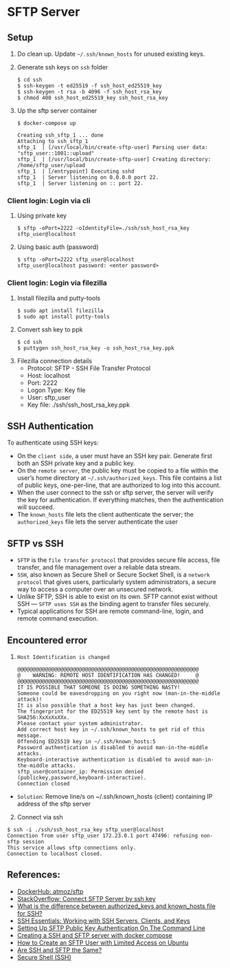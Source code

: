 # SFTP Server

## Setup

1. Do clean up. Update `~/.ssh/known_hosts` for unused existing keys.

2. Generate ssh keys on `ssh` folder
	```console
	$ cd ssh
	$ ssh-keygen -t ed25519 -f ssh_host_ed25519_key
	$ ssh-keygen -t rsa -b 4096 -f ssh_host_rsa_key
	$ chmod 400 ssh_host_ed25519_key ssh_host_rsa_key
	```

3. Up the sftp server container
	```console
	$ docker-compose up

	Creating ssh_sftp_1 ... done
	Attaching to ssh_sftp_1
	sftp_1  | [/usr/local/bin/create-sftp-user] Parsing user data: "sftp_user::1001::upload"
	sftp_1  | [/usr/local/bin/create-sftp-user] Creating directory: /home/sftp_user/upload
	sftp_1  | [/entrypoint] Executing sshd
	sftp_1  | Server listening on 0.0.0.0 port 22.
	sftp_1  | Server listening on :: port 22.
	```

### Client login: Login via cli

1. Using private key
	```
	$ sftp -oPort=2222 -oIdentityFile=./ssh/ssh_host_rsa_key  sftp_user@localhost
	```

2. Using basic auth (password)
	```
	$ sftp -oPort=2222 sftp_user@localhost
	sftp_user@localhost password: <enter password>
	```

### Client login: Login via filezilla

1. Install filezilla and putty-tools
	```
	$ sudo apt install filezilla
	$ sudo apt install putty-tools
	```
2. Convert ssh key to ppk
	```
	$ cd ssh
	$ puttygen ssh_host_rsa_key -o ssh_host_rsa_key.ppk
	```
3. Filezilla connection details
    - Protocol: SFTP - SSH File Transfer Protocol
	- Host: localhost
	- Port: 2222
	- Logon Type: Key file
	- User: sftp_user
	- Key file: ./ssh/ssh_host_rsa_key.ppk

## SSH Authentication

To authenticate using SSH keys:
- On the `client side`, a user must have an SSH key pair. Generate first both an SSH private key and a public key.
- On the `remote server`, the public key must be copied to a file within the user’s home directory at `~/.ssh/authorized_keys`. This file contains a list of public keys, one-per-line, that are authorized to log into this account.
- When the user connect to the ssh or sftp server, the server will verify the key for authentication. If everything matches, then the authentication will succeed.
- The `known_hosts` file lets the client authenticate the server; the `authorized_keys` file lets the server authenticate the user

## SFTP vs SSH
- `SFTP` is the `file transfer protocol` that provides secure file access, file transfer, and file management over a reliable data stream.
- `SSH`, also known as Secure Shell or Secure Socket Shell, is a `network protocol` that gives users, particularly system administrators, a secure way to access a computer over an unsecured network.
- Unlike SFTP, SSH is able to exist on its own. SFTP cannot exist without SSH — `SFTP uses SSH` as the binding agent to transfer files securely.
- Typical applications for SSH are remote command-line, login, and remote command execution.

## Encountered error

1. `Host Identification is changed`

	```
	@@@@@@@@@@@@@@@@@@@@@@@@@@@@@@@@@@@@@@@@@@@@@@@@@@@@@@@@@@@
	@    WARNING: REMOTE HOST IDENTIFICATION HAS CHANGED!     @
	@@@@@@@@@@@@@@@@@@@@@@@@@@@@@@@@@@@@@@@@@@@@@@@@@@@@@@@@@@@
	IT IS POSSIBLE THAT SOMEONE IS DOING SOMETHING NASTY!
	Someone could be eavesdropping on you right now (man-in-the-middle attack)!
	It is also possible that a host key has just been changed.
	The fingerprint for the ED25519 key sent by the remote host is
	SHA256:XxXxXxXXx.
	Please contact your system administrator.
	Add correct host key in ~/.ssh/known_hosts to get rid of this message.
	Offending ED25519 key in ~/.ssh/known_hosts:5
	Password authentication is disabled to avoid man-in-the-middle attacks.
	Keyboard-interactive authentication is disabled to avoid man-in-the-middle attacks.
	sftp_user@container_ip: Permission denied (publickey,password,keyboard-interactive).
	Connection closed
	```
 - `Solution`: Remove line/s on ~/.ssh/known_hosts (client) containing IP address of the sftp server

2. Connect via ssh

```
$ ssh -i ./ssh/ssh_host_rsa_key sftp_user@localhost
Connection from user sftp_user 172.23.0.1 port 47496: refusing non-sftp session
This service allows sftp connections only.
Connection to localhost closed.
```

## References:
- [DockerHub: atmoz/sftp](https://hub.docker.com/r/atmoz/sftp)
- [StackOverflow: Connect SFTP Server by ssh key](https://stackoverflow.com/questions/61600992/connect-sftp-server-by-ssh-key)
- [What is the difference between authorized_keys and known_hosts file for SSH?](https://security.stackexchange.com/questions/20706/what-is-the-difference-between-authorized-keys-and-known-hosts-file-for-ssh)
- [SSH Essentials: Working with SSH Servers, Clients, and Keys](https://www.digitalocean.com/community/tutorials/ssh-essentials-working-with-ssh-servers-clients-and-keys)
- [Setting Up SFTP Public Key Authentication On The Command Line](https://www.jscape.com/blog/setting-up-sftp-public-key-authentication-command-line)
- [Creating a SSH and SFTP server with docker compose](http://www.inanzzz.com/index.php/post/6fa7/creating-a-ssh-and-sftp-server-with-docker-compose)
- [How to Create an SFTP User with Limited Access on Ubuntu](https://wisdmlabs.com/blog/create-an-sftp-user-with-limited-access-on-ubuntu/)
- [Are SSH and SFTP the Same?](https://www.goanywhere.com/blog/are-ssh-and-sftp-the-same)
- [Secure Shell (SSH)](https://www.techtarget.com/searchsecurity/definition/Secure-Shell)
